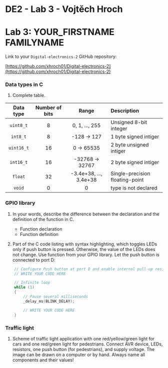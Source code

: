 # DE2 - Lab 3 - Vojtěch Hroch

# Lab 3: YOUR_FIRSTNAME FAMILYNAME

Link to your `Digital-electronics-2` GitHub repository:

   [https://github.com/xhroch01/Digital-electronics-2](https://github.com/xhroch01/Digital-electronics-2)


### Data types in C

1. Complete table.

| **Data type** | **Number of bits** | **Range** | **Description** |
| :-: | :-: | :-: | :-- | 
| `uint8_t`  | 8 | 0, 1, ..., 255 | Unsigned 8-bit integer |
| `int8_t`   | 8 | -128 -> 127 | 1 byte signed intiger |
| `uint16_t` | 16 | 0 -> 65535 | 2 byte unsigned intiger |
| `int16_t`  | 16 | -32768 -> 32767 | 2 byte signed intiger |
| `float`    | 32 | -3.4e+38, ..., 3.4e+38 | Single-precision floating-point |
| `void`     | 0 | 0 | type is not declared |


### GPIO library

1. In your words, describe the difference between the declaration and the definition of the function in C.
   * Function declaration
   * Function definition

2. Part of the C code listing with syntax highlighting, which toggles LEDs only if push button is pressed. Otherwise, the value of the LEDs does not change. Use function from your GPIO library. Let the push button is connected to port D:

```c
    // Configure Push button at port D and enable internal pull-up resistor
    // WRITE YOUR CODE HERE

    // Infinite loop
    while (1)
    {
        // Pause several milliseconds
        _delay_ms(BLINK_DELAY);

        // WRITE YOUR CODE HERE
    }
```


### Traffic light

1. Scheme of traffic light application with one red/yellow/green light for cars and one red/green light for pedestrians. Connect AVR device, LEDs, resistors, one push button (for pedestrians), and supply voltage. The image can be drawn on a computer or by hand. Always name all components and their values!
